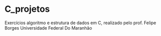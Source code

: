 # C_projetos
Exercícios algoritmo e estrutura de dados em C, realizado pelo prof. Felipe Borges  Universidade Federal Do Maranhão 
